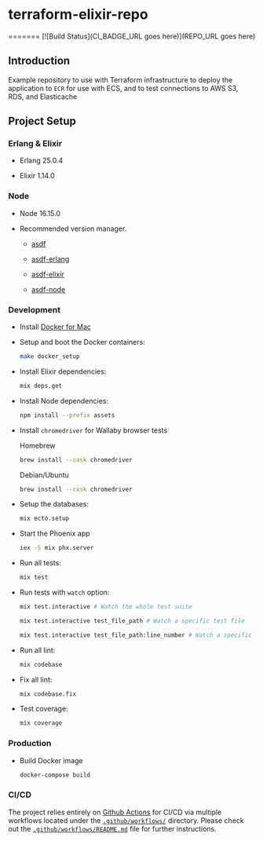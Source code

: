 # terraform-elixir-repo

=======
[![Build Status](CI_BADGE_URL goes here)](REPO_URL goes here)

## Introduction

Example repository to use with Terraform infrastructure to deploy the application to `ECR` for use with ECS, and to test connections to AWS S3, RDS, and Elasticache

## Project Setup

### Erlang & Elixir

- Erlang 25.0.4

- Elixir 1.14.0

### Node

- Node 16.15.0

- Recommended version manager.

  - [asdf](https://github.com/asdf-vm/asdf)
  - [asdf-erlang](https://github.com/asdf-vm/asdf-erlang)
  - [asdf-elixir](https://github.com/asdf-vm/asdf-elixir)

  - [asdf-node](https://github.com/asdf-vm/asdf-node)


### Development

- Install [Docker for Mac](https://docs.docker.com/docker-for-mac/install/)

- Setup and boot the Docker containers:

  ```sh
  make docker_setup
  ```

- Install Elixir dependencies:

  ```sh
  mix deps.get
  ```

- Install Node dependencies:

  ```sh
  npm install --prefix assets
  ```

- Install `chromedriver` for Wallaby browser tests

  Homebrew

  ```sh
  brew install --cask chromedriver
  ```

  Debian/Ubuntu

  ```sh
  brew install --cask chromedriver
  ```

- Setup the databases:

  ```sh
  mix ecto.setup
  ```

- Start the Phoenix app

  ```sh
  iex -S mix phx.server
  ```

- Run all tests:

  ```sh
  mix test
  ```

- Run tests with `watch` option:

  ```sh
  mix test.interactive # Watch the whole test suite

  mix test.interactive test_file_path # Watch a specific test file

  mix test.interactive test_file_path:line_number # Watch a specific test line number
  ```

- Run all lint:

  ```sh
  mix codebase
  ```

- Fix all lint:

  ```sh
  mix codebase.fix
  ```

- Test coverage:

  ```sh
  mix coverage
  ```

### Production

- Build Docker image

  ```sh
  docker-compose build
  ```

### CI/CD

The project relies entirely on [Github Actions](https://github.com/features/actions) for CI/CD via multiple workflows located under the [`.github/workflows/`](.github/workflows) directory.
Please check out the [`.github/workflows/README.md`](.github/workflows/README.md) file for further instructions.
